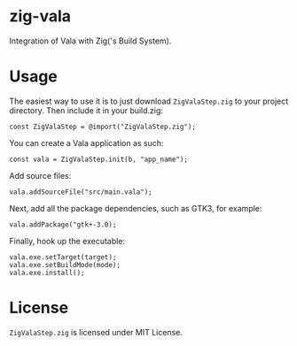 # zig-vala
Integration of Vala with Zig('s Build System).

# Usage
The easiest way to use it is to just download ``ZigValaStep.zig`` to your project directory.
Then include it in your build.zig:
```zig
const ZigValaStep = @import("ZigValaStep.zig");
```

You can create a Vala application as such:
```zig
const vala = ZigValaStep.init(b, "app_name");
```

Add source files:
```zig
vala.addSourceFile("src/main.vala");
```

Next, add all the package dependencies, such as GTK3, for example:
```zig
vala.addPackage("gtk+-3.0);
```

Finally, hook up the executable:
```zig
vala.exe.setTarget(target);
vala.exe.setBuildMode(mode);
vala.exe.install();
```

# License
``ZigValaStep.zig`` is licensed under MIT License.